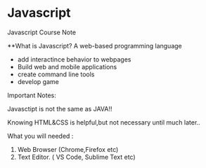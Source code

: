 # Javascript
Javascript Course Note

**What is Javascript?
A web-based programming language

- add interactince behavior to webpages
- Build web and mobile applications
- create command line tools
- develop game

Important Notes:

Javasctipt is not the same as JAVA!!

Knowing HTML&CSS is helpful,but not necessary until much later..

What you will needed : 

1. Web Browser (Chrome,Firefox etc)
2. Text Editor. ( VS Code, Sublime Text etc)